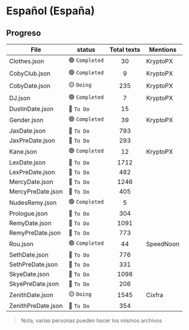 # Español (España)

## Progreso

| File               | status        | Total texts | Mentions  |
| ------------------ | ------------- | :---------: | --------- |
| Clothes.json       | 🟢 `Completed` |     30      | KryptoPX  |
| CobyClub.json      | 🟢 `Completed` |      9      | KryptoPX  |
| CobyDate.json      | 🟡 `Doing`     |     235     | KryptoPX  |
| DJ.json            | 🟢 `Completed` |      7      | KryptoPX  |
| DustinDate.json    | 🔴 `To Do`     |     15      |           |
| Gender.json        | 🟢 `Completed` |     39      | KryptoPX  |
| JaxDate.json       | 🔴 `To Do`     |     793     |           |
| JaxPreDate.json    | 🔴 `To Do`     |     293     |           |
| Kane.json          | 🟢 `Completed` |     12      | KryptoPX  |
| LexDate.json       | 🔴 `To Do`     |    1712     |           |
| LexPreDate.json    | 🔴 `To Do`     |     482     |           |
| MercyDate.json     | 🔴 `To Do`     |    1246     |           |
| MercyPreDate.json  | 🔴 `To Do`     |     405     |           |
| NudesRemy.json     | 🟢 `Completed` |      5      |           |
| Prologue.json      | 🔴 `To Do`     |     304     |           |
| RemyDate.json      | 🔴 `To Do`     |    1091     |           |
| RemyPreDate.json   | 🔴 `To Do`     |     773     |           |
| Rou.json           | 🟢 `Completed` |     44      | SpeedNoon |
| SethDate.json      | 🔴 `To Do`     |     776     |           |
| SethPreDate.json   | 🔴 `To Do`     |     331     |           |
| SkyeDate.json      | 🔴 `To Do`     |    1098     |           |
| SkyePreDate.json   | 🔴 `To Do`     |     206     |           |
| ZenithDate.json    | 🟡 `Doing`     |    1545     | Cixfra    |
| ZenithPreDate.json | 🔴 `To Do`     |     354     |           |

> Nota, varias personas pueden hacer los mismos archivos